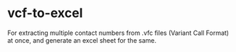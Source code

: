 # vcf-to-excel
For extracting multiple contact numbers from .vfc files (Variant Call Format) at once, and generate an excel sheet for the same.
